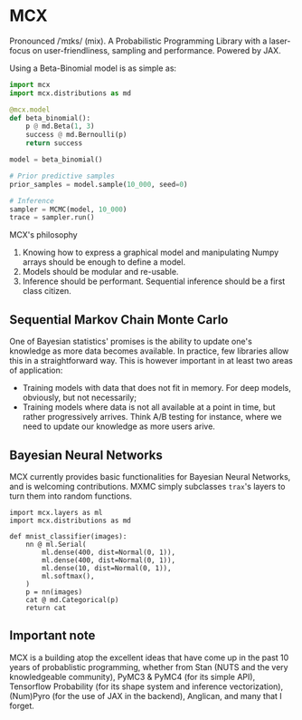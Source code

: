 # MCX

Pronounced /ˈmɪks/ (mix). A Probabilistic Programming Library with a laser-focus
on user-friendliness, sampling and performance. Powered by JAX.

Using a Beta-Binomial model is as simple as:

```python
import mcx
import mcx.distributions as md

@mcx.model
def beta_binomial():
    p @ md.Beta(1, 3)
    success @ md.Bernoulli(p)
    return success

model = beta_binomial()

# Prior predictive samples
prior_samples = model.sample(10_000, seed=0)

# Inference
sampler = MCMC(model, 10_000)
trace = sampler.run()
```

MCX's philosophy

1. Knowing how to express a graphical model and manipulating Numpy arrays should
   be enough to define a model.
2. Models should be modular and re-usable.
3. Inference should be performant. Sequential inference should be a first class
   citizen.

## Sequential Markov Chain Monte Carlo

One of Bayesian statistics' promises is the ability to update one's knowledge as
more data becomes available. In practice, few libraries allow this in a
straightforward way. This is however important in at least two areas of
application:

- Training models with data that does not fit in memory. For deep models,
  obviously, but not necessarily;
- Training models where data is not all available at a point in time, but rather
  progressively arrives. Think A/B testing for instance, where we need to update
  our knowledge as more users arive.

## Bayesian Neural Networks

MCX currently provides basic functionalities for Bayesian Neural Networks, and
is welcoming contributions. MXMC simply subclasses `trax`'s layers to turn them
into random functions.

```
import mcx.layers as ml
import mcx.distributions as md

def mnist_classifier(images):
    nn @ ml.Serial(
        ml.dense(400, dist=Normal(0, 1)),
        ml.dense(400, dist=Normal(0, 1)),
        ml.dense(10, dist=Normal(0, 1)),
        ml.softmax(),
    )
    p = nn(images)
    cat @ md.Categorical(p)
    return cat
```

## Important note

MCX is a building atop the excellent ideas that have come up in the past 10
years of probablistic programming, whether from Stan (NUTS and the very
knowledgeable community), PyMC3 & PyMC4 (for its simple API), Tensorflow
Probability (for its shape system and inference vectorization), (Num)Pyro (for
the use of JAX in the backend), Anglican, and many that I forget.
